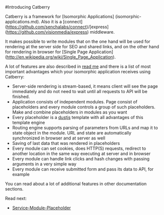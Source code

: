 #Introducing Catberry

Catberry is a framework for [Isomorphic Applications]
(isomorphic-applications.md). Also it is a [connect]
(https://github.com/senchalabs/connect)/[express]
(https://github.com/visionmedia/express) middleware.

It makes possible to write modules that on the one hand will be used for rendering at the server side for
SEO and shared links, and on the other hand for rendering in browser for [Single Page Application]
(http://en.wikipedia.org/wiki/Single_Page_Application).

A lot of features are also described in [read me](../README.md) and 
there is a list of most important advantages which your isomorphic application 
receives using Catberry:

* Server-side rendering is stream-based, it means client will see the page
immediately and do not need to wait until all requests to API will be finished.
* Application consists of independent modules. Page consist of placeholders and 
every module controls a group of such placeholders. 
Make and combine placeholders in modules as you want
* Every placeholder is a [dustjs](https://github.com/linkedin/dustjs) template 
with all advantages of this template engine 
* Routing engine supports parsing of parameters from URLs and map it 
to state object in the module. URL and state are automatically synchronized 
in browser and at server as well
* Saving of last data that was rendered in placeholders
* Every module can set cookies, does HTTP(S) requests, redirect to another 
location in the same way executing at server and in browser
* Every module can handle link clicks and hash changes with passing arguments 
in a very simple way
* Every module can receive submitted form and pass its data to API, for example
 
You can read about a lot of additional features in other documentation sections.
 
Read next:
 
 * [Service-Module-Placeholder](service-module-placeholder.md)
